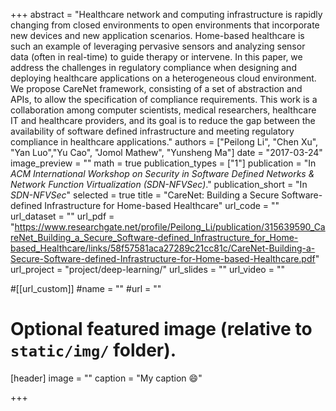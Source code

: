 +++
abstract = "Healthcare network and computing infrastructure is rapidly changing from closed environments to open environments that incorporate new devices and new application scenarios. Home-based healthcare is such an example of leveraging pervasive sensors and analyzing sensor data (often in real-time) to guide therapy or intervene. In this paper, we address the challenges in regulatory compliance when designing and deploying healthcare applications on a heterogeneous cloud environment. We propose CareNet framework, consisting of a set of abstraction and APIs, to allow the specification of compliance requirements. This work is a collaboration among computer scientists, medical researchers, healthcare IT and healthcare providers, and its goal is to reduce the gap between the availability of software defined infrastructure and meeting regulatory compliance in healthcare applications."
authors = ["Peilong Li", "Chen Xu", "Yan Luo","Yu Cao", "Jomol Mathew", "Yunsheng Ma"]
date = "2017-03-24"
image_preview = ""
math = true
publication_types = ["1"]
publication = "In *ACM International Workshop on Security in Software Defined Networks & Network Function Virtualization (SDN-NFVSec)*."
publication_short = "In *SDN-NFVSec*"
selected = true
title = "CareNet: Building a Secure Software-defined Infrastructure for Home-based Healthcare"
url_code = ""
url_dataset = ""
url_pdf = "https://www.researchgate.net/profile/Peilong_Li/publication/315639590_CareNet_Building_a_Secure_Software-defined_Infrastructure_for_Home-based_Healthcare/links/58f57581aca27289c21cc81c/CareNet-Building-a-Secure-Software-defined-Infrastructure-for-Home-based-Healthcare.pdf"
url_project = "project/deep-learning/"
url_slides = ""
url_video = ""

#[[url_custom]]
#name = ""
#url = ""

# Optional featured image (relative to `static/img/` folder).
[header]
image = ""
caption = "My caption :smile:"

+++


